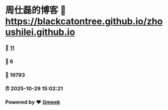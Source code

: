 # 周仕磊的博客 :link: https://blackcatontree.github.io/zhoushilei.github.io 
### :page_facing_up: [11](https://blackcatontree.github.io/zhoushilei.github.io/tag.html) 
### :speech_balloon: 6 
### :hibiscus: 19793 
### :alarm_clock: 2025-10-29 15:02:21 
### Powered by :heart: [Gmeek](https://github.com/Meekdai/Gmeek)

